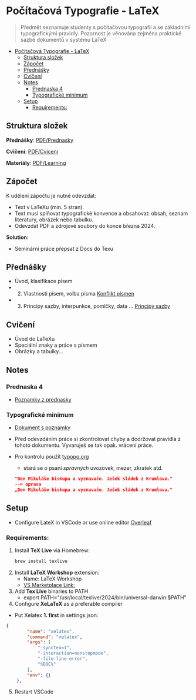 # Počítačová Typografie - LaTeX
>Předmět seznamuje studenty s počítačovou typografií a se základními typografickými pravidly. Pozornost je věnována zejména praktické sazbě dokumentů v systému LaTeX
- [Počítačová Typografie - LaTeX](#počítačová-typografie---latex)
  - [Struktura složek](#struktura-složek)
  - [Zápočet](#zápočet)
  - [Přednášky](#přednášky)
  - [Cvičení](#cvičení)
  - [Notes](#notes)
    - [Prednaska 4](#prednaska-4)
    - [Typografické minimum](#typografické-minimum)
  - [Setup](#setup)
    - [Requirements:](#requirements)

## Struktura složek

__Přednášky__: [PDF/Prednasky](/PDF/Prednasky/)

__Cvičení__: [PDF/Cviceni](/PDF/Cviceni/)

__Materiály__: [PDF/Learning](/PDF/Learning/)

## Zápočet

K udělení zápočtu je nutné odevzdat:
- Text v LaTeXu (min. 5 stran).
- Text musí splňovat typografické konvence a obsahovat: obsah, seznam literatury, obrázek nebo tabulku.
- Odevzdat PDF a zdrojové soubory do konce března 2024.

__Solution:__
- Seminární práce přepsat z Docs do Texu
## Přednášky

- Úvod, klasifikace písem
- 2. Vlastnosti písem, volba písma [Konflikt písmen](/PDF/Prednasky/prednaska2%20-%20volba%20pisma.pdf)
- 3. Principy sazby, interpunkce, pomlčky, data ... [Principy sazby](/PDF/Prednasky/prednaska3%20-%20princpi%20sazby.pdf)

## Cvičení

- Úvod do LaTeXu
- Speciální znaky a práce s písmem
- Obrázky a tabulky...

## Notes

### Prednaska 4 
- [Poznamky z prednasky](/Notes/Prednáška4.md)
### Typografické minimum 
- [Dokument s poznámky](/PDF/Learning/Typografické%20min.%2014. 10. 2024.pdf)
- Před odevzdáním práce si zkontrolovat chyby a dodržovat pravidla z tohoto dokumentu. Vyvaruješ se tak opak. vrácení práce.
- Pro kontrolu použít [typopo.org](https://app.typopo.org)
  - stará se o psaní *správných* uvozovek, mezer, zkratek atd.
  
  ```json
  "Den Mikuláše biskupa a vyznavače. Ješek sládek z Krumlova." 
  --> oprava
  „Den Mikuláše biskupa a vyznavače. Ješek sládek z Krumlova."
  ```

## Setup
- Configure LateX in VSCode or use online editor [Overleaf](https://www.overleaf.com/project)
### Requirements:
1. Install **TeX Live** via Homebrew:
   ```bash
   brew install texlive
2. Install **LaTeX Workshop** extension:
    - Name: LaTeX Workshop
    - [VS Marketplace Link:](https://marketplace.visualstudio.com/items?itemName=James-Yu.latex-workshop)
3. Add **Tex Live** binaries to PATH 
   - export PATH="/usr/local/texlive/2024/bin/universal-darwin:$PATH" 
4. Configure **XeLaTeX** as a preferable compiler
- Put Xelatex **1. first** in settings.json:
```json
{
		"name": "xelatex",
		"command": "xelatex",
		"args": [
			"-synctex=1",
			"-interaction=nonstopmode",
			"-file-line-error",
			"%DOC%"
		],
		"env": {}
	},
  ```
  5. Restart VSCode